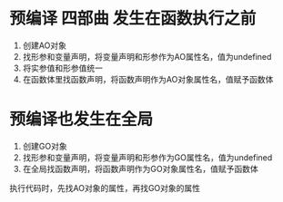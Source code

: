 # 预编译 四部曲 发生在函数执行之前
1. 创建AO对象
2. 找形参和变量声明，将变量声明和形参作为AO属性名，值为undefined
3. 将实参值和形参值统一
4. 在函数体里找函数声明，将函数声明作为AO对象属性名，值赋予函数体

# 预编译也发生在全局
1. 创建GO对象
2. 找形参和变量声明，将变量声明和形参作为GO属性名，值为undefined
3. 在全局找函数声明，将函数声明作为GO对象属性名，值赋予函数体

执行代码时，先找AO对象的属性，再找GO对象的属性